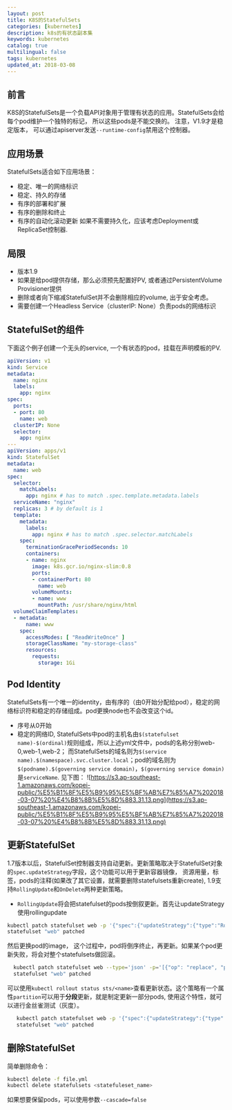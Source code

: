 ```yaml
---
layout: post
title: K8S的StatefulSets
categories: [kubernetes]
description: k8s的有状态副本集
keywords: kubernetes
catalog: true
multilingual: false
tags: kubernetes
updated_at: 2018-03-08
---
```


## 前言
K8S的StatefulSets是一个负载API对象用于管理有状态的应用。StatefulSets会给每个pod维护一个独特的标记， 所以这些pods是不能交换的。
注意，V1.9才是稳定版本， 可以通过apiserver发送`--runtime-config`禁用这个控制器。

## 应用场景
StatefulSets适合如下应用场景：
- 稳定、唯一的网络标识
- 稳定、持久的存储
- 有序的部署和扩展
- 有序的删除和终止
- 有序的自动化滚动更新
如果不需要持久化，应该考虑Deployment或ReplicaSet控制器.

## 局限
- 版本1.9
- 如果是给pod提供存储，那么必须预先配置好PV, 或者通过PersistentVolume Provisioner提供
- 删除或者向下缩减StatefulSet并不会删除相应的volume, 出于安全考虑。
- 需要创建一个Headless Service（clusterIP: None）负责pods的网络标识

## StatefulSet的组件
下面这个例子创建一个无头的service, 一个有状态的pod，挂载在声明模板的PV.
```yaml
apiVersion: v1
kind: Service
metadata:
  name: nginx
  labels:
    app: nginx
spec:
  ports:
  - port: 80
    name: web
  clusterIP: None
  selector:
    app: nginx
---
apiVersion: apps/v1
kind: StatefulSet
metadata:
  name: web
spec:
  selector:
    matchLabels:
      app: nginx # has to match .spec.template.metadata.labels
  serviceName: "nginx"
  replicas: 3 # by default is 1
  template:
    metadata:
      labels:
        app: nginx # has to match .spec.selector.matchLabels
    spec:
      terminationGracePeriodSeconds: 10
      containers:
      - name: nginx
        image: k8s.gcr.io/nginx-slim:0.8
        ports:
        - containerPort: 80
          name: web
        volumeMounts:
        - name: www
          mountPath: /usr/share/nginx/html
  volumeClaimTemplates:
  - metadata:
      name: www
    spec:
      accessModes: [ "ReadWriteOnce" ]
      storageClassName: "my-storage-class"
      resources:
        requests:
          storage: 1Gi
```

## Pod Identity
StatefulSets有一个唯一的identity，由有序的（由0开始分配给pod），稳定的网络标识符和稳定的存储组成。pod更换node也不会改变这个id。
- 序号从0开始
- 稳定的网络ID, StatefulSets中pod的主机名由`$(statefulset name)-$(ordinal)`规则组成，所以上述yml文件中，pods的名称分别web-0,web-1,web-2； 而StatefulSets的域名则为`$(service name).$(namespace).svc.cluster.local`；pod的域名则为`$(podname).$(governing service domain)`，`$(governing service domain)`是`serviceName`. 见下图：
![https://s3.ap-southeast-1.amazonaws.com/kopei-public/%E5%B1%8F%E5%B9%95%E5%BF%AB%E7%85%A7%202018-03-07%20%E4%B8%8B%E5%8D%883.31.13.png](https://s3.ap-southeast-1.amazonaws.com/kopei-public/%E5%B1%8F%E5%B9%95%E5%BF%AB%E7%85%A7%202018-03-07%20%E4%B8%8B%E5%8D%883.31.13.png)

## 更新StatefulSet
1.7版本以后，StatefulSet控制器支持自动更新。更新策略取决于StatefulSet对象的`spec.updateStrategy`字段，这个功能可以用于更新容器镜像，
资源用量，标签，pods的注释(如果改了其它设置，就需要删除statefulsets重新create), 1.9支持`RollingUpdate`和`OnDelete`两种更新策略。
- `RollingUpdate`将会把statefulset的pods按倒叙更新。首先让updateStrategy使用rollingupdate
```bash
kubectl patch statefulset web -p '{"spec":{"updateStrategy":{"type":"RollingUpdate"}}}'
statefulset "web" patched
```
  然后更换pod的image， 这个过程中，pod将倒序终止，再更新。如果某个pod更新失败，将会对整个statefulsets做回滚。
  ```bash
    kubectl patch statefulset web --type='json' -p='[{"op": "replace", "path": "/spec/template/spec/containers/0/image",    "value":"gcr.io/google_containers/nginx-slim:0.8"}]'
    statefulset "web" patched
  ```
  可以使用`kubectl rollout status sts/<name>`查看更新状态。这个策略有一个属性`partition`可以用于**分段**更新，就是制定更新一部分pods,
  使用这个特性，就可以进行金丝雀测试（灰度）。
  ```bash
     kubectl patch statefulset web -p '{"spec":{"updateStrategy":{"type":"RollingUpdate","rollingUpdate":{"partition":3}}}}'
     statefulset "web" patched
  ```

## 删除StatefulSet
简单删除命令：
```bash
kubectl delete -f file.yml
kubectl delete statefulsets <statefuleset_name>
```
如果想要保留pods，可以使用参数`--cascade=false`
